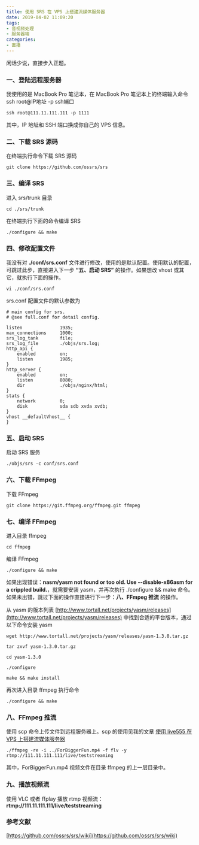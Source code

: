 ```yaml
---
title: 使用 SRS 在 VPS 上搭建流媒体服务器
date: 2019-04-02 11:09:20
tags:
- 音视频处理
- 服务器端
categories:
- 直播
---
```


闲话少说，直接步入正题。

### 一、登陆远程服务器
我使用的是 MacBook Pro 笔记本，在 MacBook Pro 笔记本上的终端输入命令 ssh root@IP地址 -p ssh端口

```
ssh root@111.11.111.111 -p 1111
```

其中，IP 地址和 SSH 端口换成你自己的 VPS 信息。

### 二、下载 SRS 源码
在终端执行命令下载 SRS 源码

```
git clone https://github.com/ossrs/srs
```

### 三、编译 SRS 
进入 srs/trunk 目录

```
cd ./srs/trunk
```

在终端执行下面的命令编译 SRS

```
./configure && make
```

<!-- more -->

### 四、修改配置文件

我没有对 **./conf/srs.conf** 文件进行修改，使用的是默认配置。使用默认的配置，可跳过此步，直接进入下一步 **“五、启动 SRS”** 的操作。如果想改 vhost 或其它，就执行下面的操作。

```
vi ./conf/srs.conf 
```

srs.conf 配置文件的默认参数为

```
# main config for srs.
# @see full.conf for detail config.

listen              1935;
max_connections     1000;
srs_log_tank        file;
srs_log_file        ./objs/srs.log;
http_api {
    enabled         on;
    listen          1985;
}
http_server {
    enabled         on;
    listen          8080;
    dir             ./objs/nginx/html;
}
stats {
    network         0;
    disk            sda sdb xvda xvdb;
}
vhost __defaultVhost__ {
}
```

### 五、启动 SRS
启动 SRS 服务

```
./objs/srs -c conf/srs.conf
```

### 六、下载 FFmpeg
下载 FFmpeg

```
git clone https://git.ffmpeg.org/ffmpeg.git ffmpeg
```

### 七、编译 FFmpeg
进入目录 ffmpeg

```
cd ffmpeg
```

编译 FFmpeg

```
./configure && make
```

如果出现错误：**nasm/yasm not found or too old. Use --disable-x86asm for a crippled build.**，就需要安装 yasm，并再次执行 ./configure && make 命令。如果未出错，跳过下面的操作直接进行下一步：**八、FFmpeg 推流** 的操作。

从 yasm 的版本列表 [http://www.tortall.net/projects/yasm/releases](http://www.tortall.net/projects/yasm/releases) 中找到合适的平台版本，通过以下命令安装 yasm

```
wget http://www.tortall.net/projects/yasm/releases/yasm-1.3.0.tar.gz

```

```
tar zxvf yasm-1.3.0.tar.gz
```

```
cd yasm-1.3.0
```

```
./configure
```

```
make && make install
```

再次进入目录 ffmpeg 执行命令

```
./configure && make
```

### 八、FFmpeg 推流
使用 scp 命令上传文件到远程服务器上。scp 的使用见我的文章 [使用 live555 在 VPS 上搭建流媒体服务器](https://depthlove.github.io/2019/03/30/use-live555-establish-server-on-vps)

```
./ffmpeg -re -i ../ForBiggerFun.mp4 -f flv -y rtmp://111.11.111.111/live/teststreaming
```

其中，ForBiggerFun.mp4 视频文件在目录 ffmpeg 的上一层目录中。

### 九、播放视频流

使用 VLC 或者 ffplay 播放 rtmp 视频流：**rtmp://111.11.111.111/live/teststreaming**

### 参考文献

[https://github.com/ossrs/srs/wiki](https://github.com/ossrs/srs/wiki)